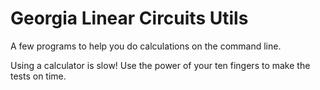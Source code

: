 # Georgia Linear Circuits Utils

A few programs to help you do calculations on the command line.

Using a calculator is slow! Use the power of your ten fingers to make the tests on time.
